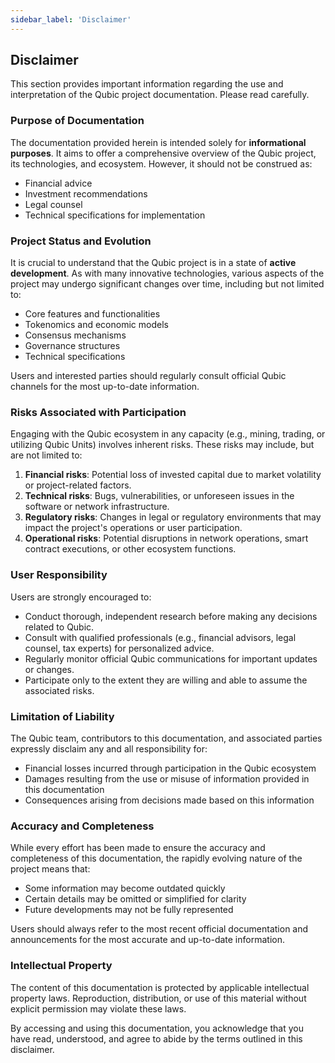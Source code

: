 ```yaml
---
sidebar_label: 'Disclaimer'
---
```


## Disclaimer

This section provides important information regarding the use and interpretation of the Qubic project documentation. Please read carefully.

### Purpose of Documentation

The documentation provided herein is intended solely for **informational purposes**. It aims to offer a comprehensive overview of the Qubic project, its technologies, and ecosystem. However, it should not be construed as:

- Financial advice
- Investment recommendations
- Legal counsel
- Technical specifications for implementation

### Project Status and Evolution

It is crucial to understand that the Qubic project is in a state of **active development**. As with many innovative technologies, various aspects of the project may undergo significant changes over time, including but not limited to:

- Core features and functionalities
- Tokenomics and economic models
- Consensus mechanisms
- Governance structures
- Technical specifications

Users and interested parties should regularly consult official Qubic channels for the most up-to-date information.

### Risks Associated with Participation

Engaging with the Qubic ecosystem in any capacity (e.g., mining, trading, or utilizing Qubic Units) involves inherent risks. These risks may include, but are not limited to:

1. **Financial risks**: Potential loss of invested capital due to market volatility or project-related factors.
2. **Technical risks**: Bugs, vulnerabilities, or unforeseen issues in the software or network infrastructure.
3. **Regulatory risks**: Changes in legal or regulatory environments that may impact the project's operations or user participation.
4. **Operational risks**: Potential disruptions in network operations, smart contract executions, or other ecosystem functions.

### User Responsibility

Users are strongly encouraged to:

- Conduct thorough, independent research before making any decisions related to Qubic.
- Consult with qualified professionals (e.g., financial advisors, legal counsel, tax experts) for personalized advice.
- Regularly monitor official Qubic communications for important updates or changes.
- Participate only to the extent they are willing and able to assume the associated risks.

### Limitation of Liability

The Qubic team, contributors to this documentation, and associated parties expressly disclaim any and all responsibility for:

- Financial losses incurred through participation in the Qubic ecosystem
- Damages resulting from the use or misuse of information provided in this documentation
- Consequences arising from decisions made based on this information

### Accuracy and Completeness

While every effort has been made to ensure the accuracy and completeness of this documentation, the rapidly evolving nature of the project means that:

- Some information may become outdated quickly
- Certain details may be omitted or simplified for clarity
- Future developments may not be fully represented

Users should always refer to the most recent official documentation and announcements for the most accurate and up-to-date information.

### Intellectual Property

The content of this documentation is protected by applicable intellectual property laws. Reproduction, distribution, or use of this material without explicit permission may violate these laws.

By accessing and using this documentation, you acknowledge that you have read, understood, and agree to abide by the terms outlined in this disclaimer.
